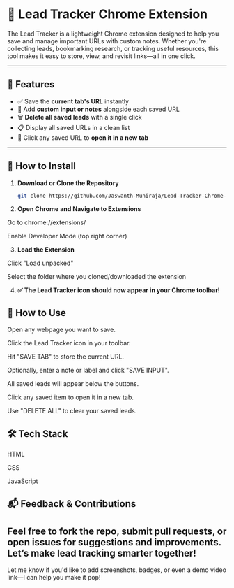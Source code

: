 # 🔗 Lead Tracker Chrome Extension

The Lead Tracker is a lightweight Chrome extension designed to help you save and manage important URLs with custom notes. Whether you're collecting leads, bookmarking research, or tracking useful resources, this tool makes it easy to store, view, and revisit links—all in one click.

---

## 🚀 Features

- ✅ Save the **current tab's URL** instantly
- 📝 Add **custom input or notes** alongside each saved URL
- 🗑️ **Delete all saved leads** with a single click
- 📋 Display all saved URLs in a clean list
- 🔗 Click any saved URL to **open it in a new tab**

---

## 🧰 How to Install

1. **Download or Clone the Repository**
   ```bash
   git clone https://github.com/Jaswanth-Muniraja/Lead-Tracker-Chrome-Extension.git
   
2. **Open Chrome and Navigate to Extensions**

Go to chrome://extensions/

Enable Developer Mode (top right corner)

3. **Load the Extension**

Click "Load unpacked"

Select the folder where you cloned/downloaded the extension

4. **✅ The Lead Tracker icon should now appear in your Chrome toolbar!**

## 📖 How to Use
Open any webpage you want to save.

Click the Lead Tracker icon in your toolbar.

Hit "SAVE TAB" to store the current URL.

Optionally, enter a note or label and click "SAVE INPUT".

All saved leads will appear below the buttons.

Click any saved item to open it in a new tab.

Use "DELETE ALL" to clear your saved leads.

## 🛠️ Tech Stack
HTML

CSS

JavaScript

## 📬 Feedback & Contributions
Feel free to fork the repo, submit pull requests, or open issues for suggestions and improvements. Let’s make lead tracking smarter together!
---
Let me know if you'd like to add screenshots, badges, or even a demo video link—I can help you make it pop!
